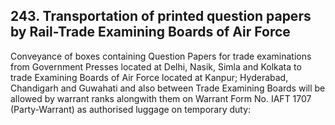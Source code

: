 ## 243.  Transportation of printed question papers by Rail-Trade Examining Boards of Air Force

Conveyance of boxes containing Question Papers for trade examinations from Government Presses located at Delhi, Nasik, Simla and Kolkata to trade Examining Boards of Air Force located at Kanpur; Hyderabad, Chandigarh and Guwahati and also between Trade Examining Boards will be allowed by warrant ranks alongwith them on Warrant Form No. IAFT 1707 (Party-Warrant) as authorised luggage on temporary duty:
